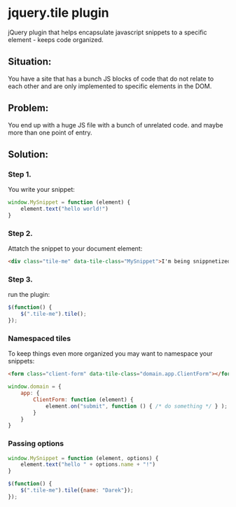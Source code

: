 jquery.tile plugin
==================

jQuery plugin that helps encapsulate javascript snippets to a specific element - keeps code organized.




## Situation: 

You have a site that has a bunch JS blocks of code that do not relate to each 
other and are only implemented to specific elements in the DOM.

## Problem: 
You end up with a huge JS file with a bunch of unrelated code. and maybe more
than one  point of entry.

## Solution:

### Step 1.
You write your snippet:

```js
window.MySnippet = function (element) {
    element.text("hello world!")
}
```

### Step 2.
Attatch the snippet to your document element:

```html
<div class="tile-me" data-tile-class="MySnippet">I'm being snippnetized</div>
```

### Step 3. 
run the plugin:

```js
$(function() {
    $(".tile-me").tile();
});
```

### Namespaced tiles
To keep things even more organized you may want to namespace your snippets:

```html
<form class="client-form" data-tile-class="domain.app.ClientForm"></form>
```

```js
window.domain = {
    app: {
        ClientForm: function (element) {
            element.on("submit", function () { /* do something */ } );
        }
    }
}
```


### Passing options

```js
window.MySnippet = function (element, options) {
    element.text("hello " + options.name + "!")
}

$(function() {
    $(".tile-me").tile({name: "Darek"});
});
```

